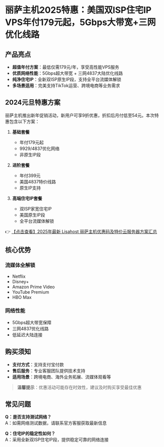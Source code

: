 # 丽萨主机2025特惠：美国双ISP住宅IP VPS年付179元起，5Gbps大带宽+三网优化线路

## 产品亮点

- **超值年付方案**：最低仅需179元/年，享受高性能VPS服务
- **优质网络性能**：5Gbps超大带宽 + 三网4837大陆优化线路
- **纯净住宅IP**：全新双ISP原生IP段，支持全平台流媒体解锁
- **多场景适用**：完美支持TikTok运营、跨境电商等业务需求

## 2024元旦特惠方案

丽萨主机推出新年促销活动，新用户可享9折优惠，折扣后月付低至54元。本次特惠包含以下方案：

1. **基础套餐**  
   - 年付179元起  
   - 9929/4837优化网络  
   - 非原生IP段  

2. **进阶套餐**  
   - 年付399元  
   - 美国4837特价线路  
   - 原生IP支持  

3. **高端住宅IP套餐**  
   - 双ISP家宽住宅IP  
   - 美国原生IP段  
   - 全平台流媒体解锁  

👉 [【点击查看】2025年最新 Lisahost 丽萨主机优惠码及特价云服务器方案汇总](https://bit.ly/lisazhuji)

## 核心优势

### 流媒体全解锁
- Netflix
- Disney+
- Amazon Prime Video
- YouTube Premium
- HBO Max

### 网络性能
- 5Gbps超大带宽保障
- 三网4837优化线路
- 低延迟大陆连接

## 购买须知

- **支付方式**：支持支付宝付款
- **售后服务**：专业客服团队提供技术支持
- **适用场景**：跨境电商、海外业务拓展、流媒体观看等

> **温馨提示**：优惠活动可能存在时效性，建议及时购买享受最佳优惠

## 常见问题

**Q：是否支持测试网络？**  
A：如需网络测试数据，请联系官方客服获取最新信息

**Q：住宅IP的稳定性如何？**  
A：采用全新双ISP住宅IP段，提供稳定可靠的网络连接